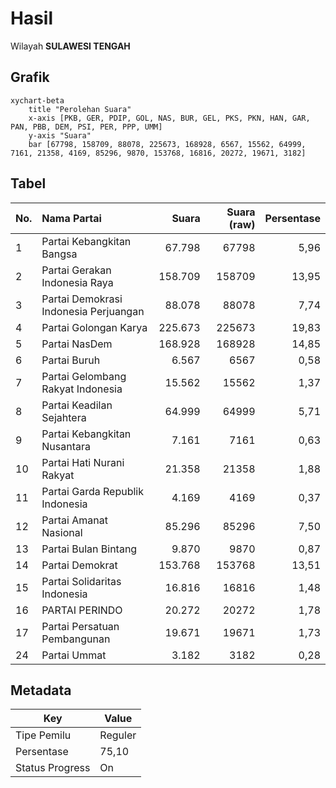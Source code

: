 # Hasil

Wilayah **SULAWESI TENGAH**

## Grafik

```mermaid
xychart-beta
    title "Perolehan Suara"
    x-axis [PKB, GER, PDIP, GOL, NAS, BUR, GEL, PKS, PKN, HAN, GAR, PAN, PBB, DEM, PSI, PER, PPP, UMM]
    y-axis "Suara"
    bar [67798, 158709, 88078, 225673, 168928, 6567, 15562, 64999, 7161, 21358, 4169, 85296, 9870, 153768, 16816, 20272, 19671, 3182]
```

## Tabel

| No. | Nama Partai                           | Suara   | Suara (raw) | Persentase |
|:--- |:------------------------------------- | -------:| -----------:| ----------:|
| 1   | Partai Kebangkitan Bangsa             | 67.798  | 67798       | 5,96       |
| 2   | Partai Gerakan Indonesia Raya         | 158.709 | 158709      | 13,95      |
| 3   | Partai Demokrasi Indonesia Perjuangan | 88.078  | 88078       | 7,74       |
| 4   | Partai Golongan Karya                 | 225.673 | 225673      | 19,83      |
| 5   | Partai NasDem                         | 168.928 | 168928      | 14,85      |
| 6   | Partai Buruh                          | 6.567   | 6567        | 0,58       |
| 7   | Partai Gelombang Rakyat Indonesia     | 15.562  | 15562       | 1,37       |
| 8   | Partai Keadilan Sejahtera             | 64.999  | 64999       | 5,71       |
| 9   | Partai Kebangkitan Nusantara          | 7.161   | 7161        | 0,63       |
| 10  | Partai Hati Nurani Rakyat             | 21.358  | 21358       | 1,88       |
| 11  | Partai Garda Republik Indonesia       | 4.169   | 4169        | 0,37       |
| 12  | Partai Amanat Nasional                | 85.296  | 85296       | 7,50       |
| 13  | Partai Bulan Bintang                  | 9.870   | 9870        | 0,87       |
| 14  | Partai Demokrat                       | 153.768 | 153768      | 13,51      |
| 15  | Partai Solidaritas Indonesia          | 16.816  | 16816       | 1,48       |
| 16  | PARTAI PERINDO                        | 20.272  | 20272       | 1,78       |
| 17  | Partai Persatuan Pembangunan          | 19.671  | 19671       | 1,73       |
| 24  | Partai Ummat                          | 3.182   | 3182        | 0,28       |


## Metadata

| Key             | Value   |
| --------------- | ------- |
| Tipe Pemilu     | Reguler |
| Persentase      | 75,10   |
| Status Progress | On      |



